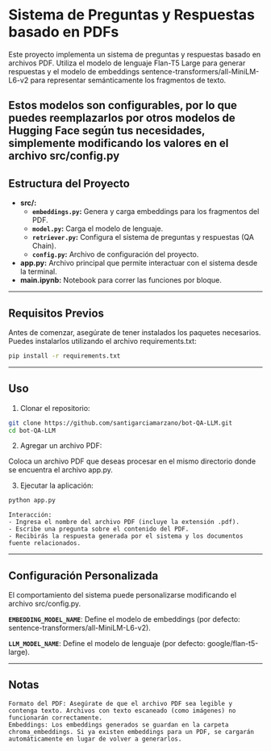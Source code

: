 # Sistema de Preguntas y Respuestas basado en PDFs

Este proyecto implementa un sistema de preguntas y respuestas basado en archivos PDF. Utiliza el modelo de lenguaje Flan-T5 Large para generar respuestas y el modelo de embeddings sentence-transformers/all-MiniLM-L6-v2 para representar semánticamente los fragmentos de texto.

Estos modelos son configurables, por lo que puedes reemplazarlos por otros modelos de Hugging Face según tus necesidades, simplemente modificando los valores en el archivo src/config.py
---

## **Estructura del Proyecto**
- **src/:**
  - **`embeddings.py`:** Genera y carga embeddings para los fragmentos del PDF.
  - **`model.py`:** Carga el modelo de lenguaje.
  - **`retriever.py`:** Configura el sistema de preguntas y respuestas (QA Chain).
  - **`config.py`:** Archivo de configuración del proyecto.
- **app.py:** Archivo principal que permite interactuar con el sistema desde la terminal.
- **main.ipynb:** Notebook para correr las funciones por bloque.  

---

## **Requisitos Previos**
Antes de comenzar, asegúrate de tener instalados los paquetes necesarios. Puedes instalarlos utilizando el archivo requirements.txt:
   ```bash
   pip install -r requirements.txt
   ```
---


## **Uso**

1. Clonar el repositorio:

```bash
git clone https://github.com/santigarciamarzano/bot-QA-LLM.git
cd bot-QA-LLM 
```
2. Agregar un archivo PDF:

Coloca un archivo PDF que deseas procesar en el mismo directorio donde se encuentra el archivo app.py.

3. Ejecutar la aplicación:
```bash
python app.py  
```
    Interacción:
    - Ingresa el nombre del archivo PDF (incluye la extensión .pdf).
    - Escribe una pregunta sobre el contenido del PDF.
    - Recibirás la respuesta generada por el sistema y los documentos fuente relacionados.

---

## **Configuración Personalizada**

El comportamiento del sistema puede personalizarse modificando el archivo src/config.py.

**`EMBEDDING_MODEL_NAME`**: Define el modelo de embeddings (por defecto: sentence-transformers/all-MiniLM-L6-v2).

**`LLM_MODEL_NAME`**: Define el modelo de lenguaje (por defecto: google/flan-t5-large).

---

## Notas

    Formato del PDF: Asegúrate de que el archivo PDF sea legible y contenga texto. Archivos con texto escaneado (como imágenes) no funcionarán correctamente.
    Embeddings: Los embeddings generados se guardan en la carpeta chroma_embeddings. Si ya existen embeddings para un PDF, se cargarán automáticamente en lugar de volver a generarlos.

